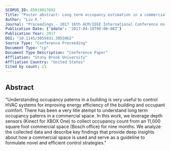 ```yaml
---
SCOPUS_ID: 85019017692
Title: "Poster abstract: Long term occupancy estimation in a commercial space: An empirical study"
Author: "Liu K."
Journal: "Proceedings - 2017 16th ACM/IEEE International Conference on Information Processing in Sensor Networks, IPSN 2017"
Publication Date: {'$date': '2017-04-18T00:00:00Z'}
Publication Year: 2017
DOI: "10.1145/3055031.3055062"
Source Type: "Conference Proceeding"
Document Type: "cp"
Document Type Description: "Conference Paper"
Affliation: "Stony Brook University"
Affliation Country: "United States"
Cited by count: 11
---
```


## Abstract
"Understanding occupancy paterns in a building is very useful to control HVAC systems for improving energy efficiency of the building and occupant comfort. There has been a very litle atempt to understand long term occupancy paterns in a commercial space. In this work, we leverage depth sensors (Kinect for XBOX One) to collect occupancy count from an 11,000 square foot commercial space (Bosch office) for nine months. We analyze the collected data and describe key findings that provide deep insights about how a commercial space is used and serve as a guideline to formulate novel and efficient control strategies."

